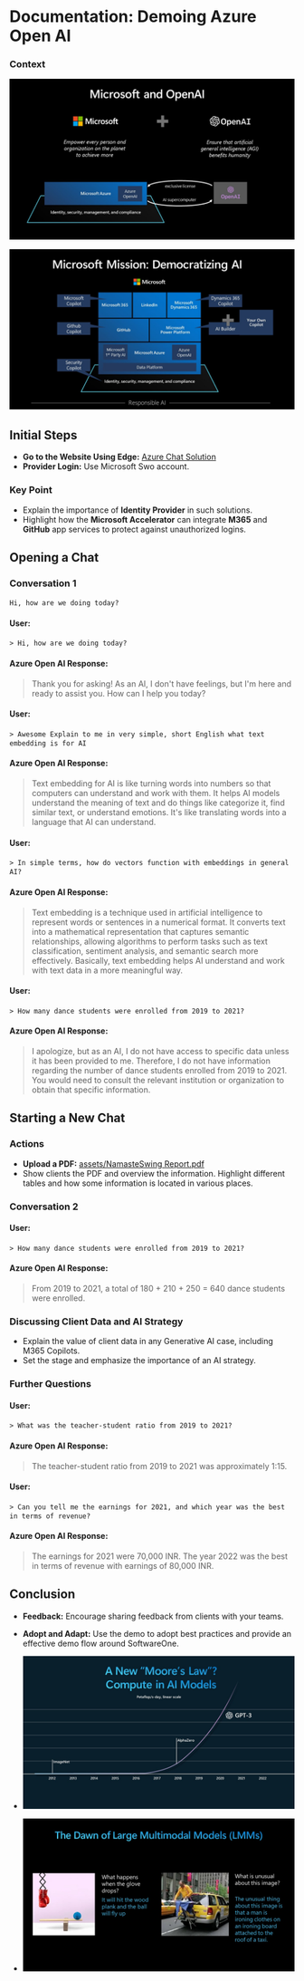 # Documentation: Demoing Azure Open AI

### Context

![Microsoft & OpenAI](https://github.com/schneutzi-81/demodocu/blob/main/assets/Slide9.JPG)

![Microsoft & OpenAI](https://github.com/schneutzi-81/demodocu/blob/main/assets/Slide8.JPG)

## Initial Steps
- **Go to the Website Using Edge:** [Azure Chat Solution](https://azurechat-solution-webapp-kmyjikjxtw44g.azurewebsites.net/)
- **Provider Login:** Use Microsoft Swo account.

### Key Point
- Explain the importance of **Identity Provider** in such solutions.
- Highlight how the **Microsoft Accelerator** can integrate **M365** and **GitHub** app services to protect against unauthorized logins.

## Opening a Chat

### Conversation 1

```plaintext
Hi, how are we doing today?
```

#### User:
```plaintext
> Hi, how are we doing today?
```

#### Azure Open AI Response:
> Thank you for asking! As an AI, I don't have feelings, but I'm here and ready to assist you. How can I help you today?

#### User:
```plaintext
> Awesome Explain to me in very simple, short English what text embedding is for AI
```

#### Azure Open AI Response:
> Text embedding for AI is like turning words into numbers so that computers can understand and work with them. It helps AI models understand the meaning of text and do things like categorize it, find similar text, or understand emotions. It's like translating words into a language that AI can understand.

#### User:
```plaintext
> In simple terms, how do vectors function with embeddings in general AI?
```

#### Azure Open AI Response:
> Text embedding is a technique used in artificial intelligence to represent words or sentences in a numerical format. It converts text into a mathematical representation that captures semantic relationships, allowing algorithms to perform tasks such as text classification, sentiment analysis, and semantic search more effectively. Basically, text embedding helps AI understand and work with text data in a more meaningful way.

#### User:
```plaintext
> How many dance students were enrolled from 2019 to 2021?
```

#### Azure Open AI Response:
> I apologize, but as an AI, I do not have access to specific data unless it has been provided to me. Therefore, I do not have information regarding the number of dance students enrolled from 2019 to 2021. You would need to consult the relevant institution or organization to obtain that specific information.

## Starting a New Chat

### Actions
- **Upload a PDF:** [assets/NamasteSwing Report.pdf](#)
- Show clients the PDF and overview the information. Highlight different tables and how some information is located in various places.

### Conversation 2

#### User:
```plaintext
> How many dance students were enrolled from 2019 to 2021?
```

#### Azure Open AI Response:
> From 2019 to 2021, a total of 180 + 210 + 250 = 640 dance students were enrolled.

### Discussing Client Data and AI Strategy

- Explain the value of client data in any Generative AI case, including M365 Copilots.
- Set the stage and emphasize the importance of an AI strategy.

### Further Questions

#### User:
```plaintext
> What was the teacher-student ratio from 2019 to 2021?
```

#### Azure Open AI Response:

> The teacher-student ratio from 2019 to 2021 was approximately 1:15.

#### User:
```plaintext
> Can you tell me the earnings for 2021, and which year was the best in terms of revenue?
```

#### Azure Open AI Response:
> The earnings for 2021 were 70,000 INR. The year 2022 was the best in terms of revenue with earnings of 80,000 INR.

## Conclusion

- **Feedback:** Encourage sharing feedback from clients with your teams.
- **Adopt and Adapt:** Use the demo to adopt best practices and provide an effective demo flow around SoftwareOne.

- ![Microsoft & OpenAI](https://github.com/schneutzi-81/demodocu/blob/main/assets/Slide23.JPG)
- ![Microsoft & OpenAI](https://github.com/schneutzi-81/demodocu/blob/main/assets/Slide24.JPG)
